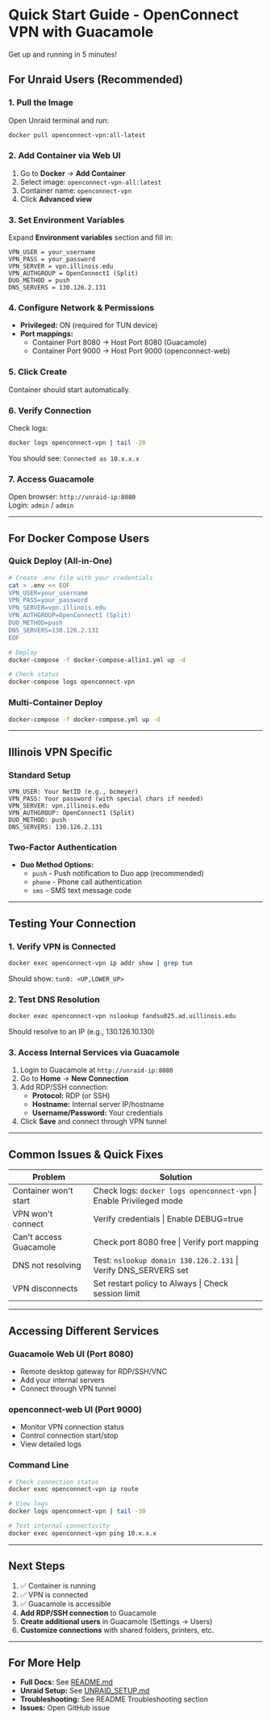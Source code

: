 # Quick Start Guide - OpenConnect VPN with Guacamole

Get up and running in 5 minutes!

## For Unraid Users (Recommended)

### 1. Pull the Image
Open Unraid terminal and run:
```bash
docker pull openconnect-vpn:all-latest
```

### 2. Add Container via Web UI
1. Go to **Docker** → **Add Container**
2. Select image: `openconnect-vpn-all:latest`
3. Container name: `openconnect-vpn`
4. Click **Advanced view**

### 3. Set Environment Variables
Expand **Environment variables** section and fill in:

```
VPN_USER = your_username
VPN_PASS = your_password
VPN_SERVER = vpn.illinois.edu
VPN_AUTHGROUP = OpenConnect1 (Split)
DUO_METHOD = push
DNS_SERVERS = 130.126.2.131
```

### 4. Configure Network & Permissions
- **Privileged:** ON (required for TUN device)
- **Port mappings:**
  - Container Port 8080 → Host Port 8080 (Guacamole)
  - Container Port 9000 → Host Port 9000 (openconnect-web)

### 5. Click Create
Container should start automatically.

### 6. Verify Connection
Check logs:
```bash
docker logs openconnect-vpn | tail -20
```

You should see: `Connected as 10.x.x.x`

### 7. Access Guacamole
Open browser: `http://unraid-ip:8080`  
Login: `admin` / `admin`

---

## For Docker Compose Users

### Quick Deploy (All-in-One)
```bash
# Create .env file with your credentials
cat > .env << EOF
VPN_USER=your_username
VPN_PASS=your_password
VPN_SERVER=vpn.illinois.edu
VPN_AUTHGROUP=OpenConnect1 (Split)
DUO_METHOD=push
DNS_SERVERS=130.126.2.131
EOF

# Deploy
docker-compose -f docker-compose-allin1.yml up -d

# Check status
docker-compose logs openconnect-vpn
```

### Multi-Container Deploy
```bash
docker-compose -f docker-compose.yml up -d
```

---

## Illinois VPN Specific

### Standard Setup
```
VPN_USER: Your NetID (e.g., bcmeyer)
VPN_PASS: Your password (with special chars if needed)
VPN_SERVER: vpn.illinois.edu
VPN_AUTHGROUP: OpenConnect1 (Split)
DUO_METHOD: push
DNS_SERVERS: 130.126.2.131
```

### Two-Factor Authentication
- **Duo Method Options:**
  - `push` - Push notification to Duo app (recommended)
  - `phone` - Phone call authentication
  - `sms` - SMS text message code

---

## Testing Your Connection

### 1. Verify VPN is Connected
```bash
docker exec openconnect-vpn ip addr show | grep tun
```
Should show: `tun0: <UP,LOWER_UP>`

### 2. Test DNS Resolution
```bash
docker exec openconnect-vpn nslookup fandsu025.ad.uillinois.edu
```
Should resolve to an IP (e.g., 130.126.10.130)

### 3. Access Internal Services via Guacamole
1. Login to Guacamole at `http://unraid-ip:8080`
2. Go to **Home** → **New Connection**
3. Add RDP/SSH connection:
   - **Protocol:** RDP (or SSH)
   - **Hostname:** Internal server IP/hostname
   - **Username/Password:** Your credentials
4. Click **Save** and connect through VPN tunnel

---

## Common Issues & Quick Fixes

| Problem | Solution |
|---------|----------|
| Container won't start | Check logs: `docker logs openconnect-vpn` \| Enable Privileged mode |
| VPN won't connect | Verify credentials \| Enable DEBUG=true |
| Can't access Guacamole | Check port 8080 free \| Verify port mapping |
| DNS not resolving | Test: `nslookup domain 130.126.2.131` \| Verify DNS_SERVERS set |
| VPN disconnects | Set restart policy to Always \| Check session limit |

---

## Accessing Different Services

### Guacamole Web UI (Port 8080)
- Remote desktop gateway for RDP/SSH/VNC
- Add your internal servers
- Connect through VPN tunnel

### openconnect-web UI (Port 9000)
- Monitor VPN connection status
- Control connection start/stop
- View detailed logs

### Command Line
```bash
# Check connection status
docker exec openconnect-vpn ip route

# View logs
docker logs openconnect-vpn | tail -30

# Test internal connectivity
docker exec openconnect-vpn ping 10.x.x.x
```

---

## Next Steps

1. ✅ Container is running
2. ✅ VPN is connected  
3. ✅ Guacamole is accessible
4. **Add RDP/SSH connection** to Guacamole
5. **Create additional users** in Guacamole (Settings → Users)
6. **Customize connections** with shared folders, printers, etc.

---

## For More Help

- **Full Docs:** See [README.md](README.md)
- **Unraid Setup:** See [UNRAID_SETUP.md](UNRAID_SETUP.md)
- **Troubleshooting:** See README Troubleshooting section
- **Issues:** Open GitHub issue

